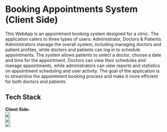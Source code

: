 # Booking Appointments System (Client Side)

This WebApp is an appointment booking system designed for a clinic. The application caters to three types of users: Administrator, Doctors & Patients. Administrators manage the overall system, including managing doctors and patient profiles, while doctors and patients can log in to schedule appointments. The system allows patients to select a doctor, choose a date and time for the appointment. Doctors can view their schedules and manage appointments, while administrators can view reports and statistics on appointment scheduling and user activity. The goal of the application is to streamline the appointment booking process and make it more efficient for both doctors and patients.
## Tech Stack

**Client Side:** 
<br>
![](https://img.shields.io/badge/JavaScript-323330?style=for-the-badge&logo=javascript&logoColor=F7DF1E)
<br>
![](https://img.shields.io/badge/React-20232A?style=for-the-badge&logo=react&logoColor=61DAFB)
<br>
![](https://img.shields.io/badge/Redux-593D88?style=for-the-badge&logo=redux&logoColor=white)

